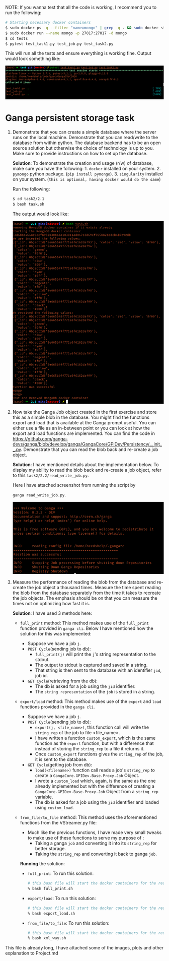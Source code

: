 NOTE: If you wanna test that all the code is working, I recommend you to run the following:

```bash
# Starting necessary docker containers
$ sudo docker ps -q --filter "name=mongo" | grep -q . && sudo docker stop mongo && docker rm -fv mongo
$ sudo docker run --name mongo -p 27017:27017 -d mongo
$ cd tests
$ pytest test_task1.py test_job.py test_task2.py
```

This will run all the tests and ensure everything is working fine. Output would look something like:

![image-20200310114012690](assets/image-20200310114012690.png)

# Ganga persistent storage task


1. Demonstrate that you can create a simple database where the server runs on the local machine. Demonstrate that you can read/write to the database from within python. The database backend has to be an open source solution but otherwise the choice of technology is up to you. Make sure to provide instructions on how to set up the database.

    **Solution**: To demonstrate the creation and usage (r/w) of database, make sure you have the following:
           1. `docker` installed on your system.
            2. `pymongo` python package. (`pip install pymongo`).
            3. `singularity` installed on your system. (`this is optional, having docker would do the same`)

    Run the following:
    ```bash
    $ cd task2/2.1
    $ bash task.sh
    ```

    The output would look like:

    ![image-20200309203812990](assets/image-20200309203812990.png)

2. Now take the Ganga Job object created in the first exercise and store this as a simple blob in the database. You might find the functions export and load that is available at the Ganga prompt useful. You can either use a file as an in-between point or you can look at how the export and load functions are implemented. You can find the code in https://github.com/ganga-devs/ganga/blob/develop/ganga/GangaCore/GPIDev/Persistency/__init__.py. Demonstrate that you can read the blob back and re-create a job object.

    **Solution**: I have mentioned details about the implementation below. To display my ability to read the blob back and re-create a job object, refer to this `task2/2.2/read_write_job.py`.
    
    Here I have attached screenshot from running the script by 
    
    `ganga read_write_job.py`.
    
    ![image-20200309204101316](assets/image-20200309204101316.png)
    
3. Measure the performance of reading the blob from the database and  re-create the job object a thousand times. Measure the time spent reading the blob from the database separately from the time it takes to  recreate the job objects. The emphasis should be on that you can measure the times not on optimizing how fast it is.

    **Solution**: I have used 3 methods here:

    - `full_print` method: This method makes use of the `full_print` function provided in `ganga cli`. Below I have mentioned how the solution for this was implemented:
      - Suppose we have a job `j`. 
      - `POST Cycle`(sending job to db):
        - `full_print(j)` will print the `j`'s string representation to the stdout.
        - The output to stdout is captured and saved in a string.
        - That string is then sent to the database with an identifier `jid`, job id.
      - `GET Cycle`(retrieving from the db):
        - The db is asked for a job using the `jid` identifier.
        - The `string representation` of the `job` is stored in a string.
      
    - `export/load` method: This method makes use of the `export` and `load ` functions provided in the `ganga cli`.
      
      - Suppose we have a job `j`.
      - `POST Cycle`(sending job to db):
        - `export(j, <file_name>)`, this function call will write the `string_rep` of the job to file <file_name>. 
        - I have written a function `custom_export`, which is the same function as the `export` function, but with a difference that instead of storing the `string_rep` to a file it returns it.
        - Once `custom_export` functions gives the `string_rep` of the job, it is sent to the database.
      - `GET Cycle`(getting job from db):
        - `load(<filename>)` function call reads a job's `string_rep` to create a `GangaCore.GPIDev.Base.Proxy.Job` Object.
        - I wrote a `custom_load` which, again, is the same as the one already implemented but with the difference of creating a `GangaCore.GPIDev.Base.Proxy.Job` Object from a `string_rep` variable.
        - The db is asked for a job using the `jid` identifier and loaded using `custom_load`.
      
    - `from_file/to_file` method: This method uses the aforementioned functions from the VStreamer.py file:

      - Much like the previous functions, I have made very small tweaks to make use of these functions to serve my purpose of :
        - Taking a ganga `job` and converting it into its `string_rep` for better storage.
        - Taking the `string_rep` and converting it back to ganga `job`.

      **Running** the solution:

      - `full_print`: To run this solution:

        ```bash
        # this bash file will start the docker containers for the required databases and call the stress test on them.
        % bash full_print.sh
        ```

      - `export/load`: To run this solution:

        ```bash
        # this bash file will start the docker containers for the required databases and call the stress test on them.
        % bash export_load.sh
        ```

      - `from_file/to_file`: To run this solution:

        ```bash
        # this bash file will start the docker containers for the required databases and call the stress test on them.
        % bash xml_way.sh
        ```

This file is already long, I have attached some of the images, plots and other explanation to Project.md

 
